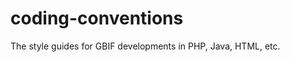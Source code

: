 coding-conventions
==================

The style guides for GBIF developments in PHP, Java, HTML, etc.
